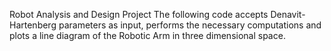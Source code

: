 Robot Analysis and Design Project
The following code accepts Denavit-Hartenberg parameters as input, performs the
necessary computations and plots a line diagram of the Robotic Arm in three
dimensional space.
